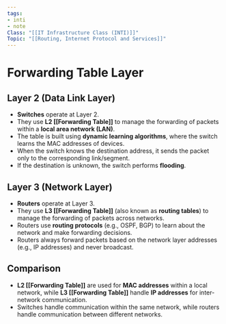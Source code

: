 ```yaml
---
tags: 
- inti
- note
Class: "[[IT Infrastructure Class (INTI)]]"
Topic: "[[Routing, Internet Protocol and Services]]"
---
```


# Forwarding Table Layer

## Layer 2 (Data Link Layer)

- **Switches** operate at Layer 2.
- They use **L2 [[Forwarding Table]]** to manage the forwarding of packets within a **local area network (LAN)**.
- The table is built using **dynamic learning algorithms**, where the switch learns the MAC addresses of devices.
- When the switch knows the destination address, it sends the packet only to the corresponding link/segment.
- If the destination is unknown, the switch performs **flooding**.

## Layer 3 (Network Layer)

- **Routers** operate at Layer 3.
- They use **L3 [[Forwarding Table]]** (also known as **routing tables**) to manage the forwarding of packets across networks.
- Routers use **routing protocols** (e.g., OSPF, BGP) to learn about the network and make forwarding decisions.
- Routers always forward packets based on the network layer addresses (e.g., IP addresses) and never broadcast.

## Comparison

- **L2 [[Forwarding Table]]** are used for **MAC addresses** within a local network, while **L3 [[Forwarding Table]]** handle **IP addresses** for inter-network communication.
- Switches handle communication within the same network, while routers handle communication between different networks.
